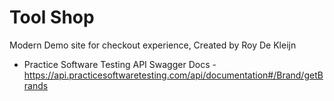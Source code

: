 # Tool Shop
Modern Demo site for checkout experience, Created by Roy De Kleijn

- Practice Software Testing API Swagger Docs - https://api.practicesoftwaretesting.com/api/documentation#/Brand/getBrands
